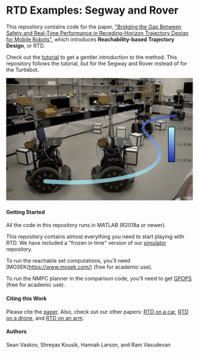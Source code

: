 # RTD Examples: Segway and Rover

This repository contains code for the paper, ["Bridging the Gap Between Safety and Real-Time Performance in Receding-Horizon Trajectory Design for Mobile Robots"](https://arxiv.org/abs/1809.06746), which introduces **Reachability-based Trajectory Design**, or RTD.

Check out the [tutorial](https://github.com/skousik/RTD_tutorial) to get a gentler introduction to the method. This repository follows the tutorial, but for the Segway and Rover instead of for the Turtlebot.

<img src="figures/segway_time_lapse.jpg" alt="segway_time_lapse" width="600" />



#### Getting Started

All the code in this repository runs in MATLAB (R2018a or newer).

This repository contains almost everything you need to start playing with RTD. We have included a "frozen in time" version of our [simulator](https://github.com/skousik/simulator) repository.

To run the reachable set computations, you'll need [MOSEK\(https://www.mosek.com/) (free for academic use).

To run the NMPC planner in the comparison code, you'll need to get [GPOPS](http://www.gpops2.com/) (free for academic use).

#### Citing this Work

Please cite the [paper](https://arxiv.org/abs/1809.06746). Also, check out our other papers: [RTD on a car](https://arxiv.org/abs/1902.01786), [RTD on a drone](https://arxiv.org/abs/1904.05728), and [RTD on an arm](https://arxiv.org/abs/2002.01591).

#### Authors

Sean Vaskov, Shreyas Kousik, Hannah Larson, and Ram Vasudevan
